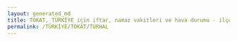 ```yaml
---
layout: generated_md
title: TOKAT, TÜRKİYE için iftar, namaz vakitleri ve hava durumu - ilçe/eyalet seç
permalink: /TÜRKİYE/TOKAT/TURHAL
---
```


<script type="text/javascript">
  var country = TÜRKİYE;
  var city = TOKAT;
  var state = TURHAL;
  var lat = 72;
  var lon = 21;
</script>
